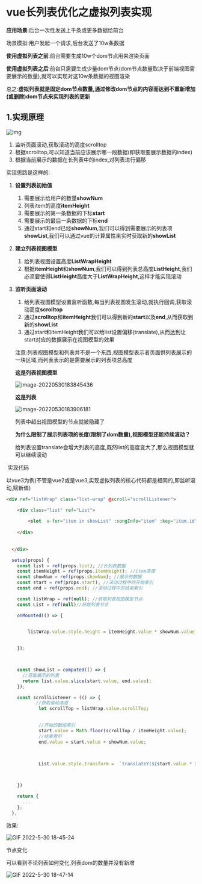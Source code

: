 # vue长列表优化之虚拟列表实现

**应用场景**:后台一次性发送上千条或更多数据给前台

场景模拟:用户发起一个请求,后台发送了10w条数据

**使用虚拟列表之前**:前台需要生成10w个dom节点用来渲染页面

**使用虚拟列表之后**:前台只需要生成少量dom节点(dom节点数量取决于前端视图需要展示的数量),就可以实现对这10w条数据的视图渲染

总之:**虚拟列表就是固定dom节点数量,通过修改dom节点的内容而达到不重新增加(或删除)dom节点来实现列表的更新**

## 1.实现原理

![img](http://image-yunsheng.test.upcdn.net/typora-cloud-img/raw/master/202205301819365.png)

1. 监听页面滚动,获取滚动的高度scrolltop
2. 根据scrolltop,可以知道当前应该展示哪一段数据(即获取要展示数据的index)
3. 根据当前展示的数据在长列表中的index,对列表进行偏移



实现思路是这样的:



1. **设置列表初始值**

   1. 需要展示给用户的数量**showNum**
   2. 列表item的高度**itemHeight**
   3. 需要展示的第一条数据的下标**start**
   4. 需要展示的最后一条数据的下标**end**
   5. 通过start和end已经**showNum**,我们可以得到需要展示的列表项**showList**,我们可以通过vue的计算属性来实时获取新的**showList**

2. **建立列表视图模型**

   1. 给列表视图设置高度**ListWrapHeight**
   2. 根据**itemHeight**和**showNum**,我们可以得到列表总高度**ListHeight**,我们必须要使得**ListHeight**高度大于**ListWrapHeight**,这样才能实现滚动

3. **监听页面滚动**

   1. 给列表视图模型设置监听函数,每当列表视图发生滚动,就执行回调,获取滚动高度**scrolltop**
   2. 通过**scrolltop**和**itemHeight**我们可以得到新的**start**以及**end**,从而获取到新的**showList**
   3. 通过start和itemHeight我们可以给list设置偏移(translate),从而达到让start对应的数据展示在视图模型的效果

   

   注意:列表视图模型和列表并不是一个东西,视图模型表示者页面供列表展示的一块区域,而列表表示的是需要展示的列表项总高度

   **这是列表视图模型**

   ![image-20220530183845436](http://image-yunsheng.test.upcdn.net/typora-cloud-img/raw/master/202205301838481.png)

   **这是列表**

   ![image-20220530183906181](http://image-yunsheng.test.upcdn.net/typora-cloud-img/raw/master/202205301839228.png)

   

   列表中超出视图模型的节点就被隐藏了

   

   **为什么限制了展示列表项的长度(限制了dom数量),视图模型还能持续滚动？**

   给列表设置translate会增大列表的高度,既然list的高度变大了,那么视图模型就可以继续滚动

   

​	实现代码

​	以vue3为例(不管是vue2或是vue3,实现虚拟列表的核心代码都是相同的,即监听滚动,赋新值)

```html
<div ref="listWrap" class="list-wrap" @scroll="scrollListener">

    <div class="list" ref="List">
		
        <slot  v-for="item in showList" :songInfo="item" :key="item.id"></slot>
        
    </div>
    
    
  </div>
```



```javascript
  setup(props) {
    const list = ref(props.list); //长列表数据
    const itemHeight = ref(props.itemHeight); //item高度
    const showNum = ref(props.showNum); //展示的数据
    const start = ref(props.start); //滚动过程中的开始索引
    const end = ref(props.end); //滚动过程中的结束索引

    const listWrap = ref(null); //获取列表视图模型节点
    const List = ref(null)//获取列表节点

    onMounted(() => {

        
        listWrap.value.style.height = itemHeight.value * showNum.value + "px";//设置列表视图模型的高度

       
    });



    const showList = computed(() => {
      //获取展示的列表
      return list.value.slice(start.value, end.value);
    });

    const scrollListener = (() => {
           //获取滚动高度
            let scrollTop = listWrap.value.scrollTop;

            
            //开始的数组索引
            start.value = Math.floor(scrollTop / itemHeight.value);
            //结束索引
            end.value = start.value + showNum.value;

            
         
            List.value.style.transform =  `translateY(${start.value * itemHeight.value}px)`//对列表项进行偏移



    })

    return {
      ...
    };
  },
```



效果:

![GIF 2022-5-30 18-45-24](http://image-yunsheng.test.upcdn.net/typora-cloud-img/raw/master/202205301846360.gif)



节点变化

可以看到不论列表如何变化,列表dom的数量并没有新增

![GIF 2022-5-30 18-47-14](http://image-yunsheng.test.upcdn.net/typora-cloud-img/raw/master/202205301847633.gif)